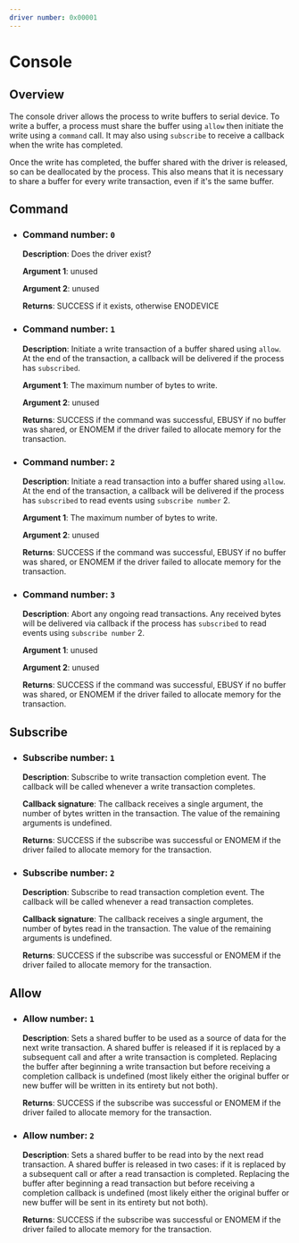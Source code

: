 ```yaml
---
driver number: 0x00001
---
```


# Console

## Overview

The console driver allows the process to write buffers to serial device. To
write a buffer, a process must share the buffer using `allow` then initiate the
write using a `command` call. It may also using `subscribe` to receive a
callback when the write has completed.

Once the write has completed, the buffer shared with the driver is released, so
can be deallocated by the process. This also means that it is necessary to
share a buffer for every write transaction, even if it's the same buffer.

## Command

  * ### Command number: `0`

    **Description**: Does the driver exist?

    **Argument 1**: unused

    **Argument 2**: unused

    **Returns**: SUCCESS if it exists, otherwise ENODEVICE

  * ### Command number: `1`

    **Description**: Initiate a write transaction of a buffer shared using `allow`.
    At the end of the transaction, a callback will be delivered if the process
    has `subscribed`.

    **Argument 1**: The maximum number of bytes to write.

    **Argument 2**: unused

    **Returns**: SUCCESS if the command was successful, EBUSY if no buffer was
    shared, or ENOMEM if the driver failed to allocate memory for the
    transaction.

  * ### Command number: `2`

    **Description**: Initiate a read transaction into a buffer shared using `allow`.
    At the end of the transaction, a callback will be delivered if the process
    has `subscribed` to read events using `subscribe number` 2.

    **Argument 1**: The maximum number of bytes to write.

    **Argument 2**: unused

    **Returns**: SUCCESS if the command was successful, EBUSY if no buffer was
    shared, or ENOMEM if the driver failed to allocate memory for the
    transaction.

  * ### Command number: `3`

    **Description**: Abort any ongoing read transactions.
    Any received bytes will be delivered via callback if the process
    has `subscribed` to read events using `subscribe number` 2.

    **Argument 1**: unused

    **Argument 2**: unused

    **Returns**: SUCCESS if the command was successful, EBUSY if no buffer was
    shared, or ENOMEM if the driver failed to allocate memory for the
    transaction.

## Subscribe

  * ### Subscribe number: `1`

    **Description**: Subscribe to write transaction completion event. The
    callback will be called whenever a write transaction completes.

    **Callback signature**: The callback receives a single argument, the number
    of bytes written in the transaction. The value of the remaining arguments
    is undefined.

    **Returns**: SUCCESS if the subscribe was successful or ENOMEM if the
    driver failed to allocate memory for the transaction.

  * ### Subscribe number: `2`

    **Description**: Subscribe to read transaction completion event. The
    callback will be called whenever a read transaction completes.

    **Callback signature**: The callback receives a single argument, the number
    of bytes read in the transaction. The value of the remaining arguments
    is undefined.

    **Returns**: SUCCESS if the subscribe was successful or ENOMEM if the
    driver failed to allocate memory for the transaction.

## Allow

  * ### Allow number: `1`

    **Description**: Sets a shared buffer to be used as a source of data for
    the next write transaction. A shared buffer is released if it is replaced
    by a subsequent call and after a write transaction is completed. Replacing
    the buffer after beginning a write transaction but before receiving a
    completion callback is undefined (most likely either the original buffer or
    new buffer will be written in its entirety but not both).

    **Returns**: SUCCESS if the subscribe was successful or ENOMEM if the
    driver failed to allocate memory for the transaction.

  * ### Allow number: `2`

    **Description**: Sets a shared buffer to be read into by the next read
    transaction. A shared buffer is released in two cases: if it is replaced by
    a subsequent call or after a read transaction is completed. Replacing the
    buffer after beginning a read transaction but before receiving a completion
    callback is undefined (most likely either the original buffer or new buffer
    will be sent in its entirety but not both).

    **Returns**: SUCCESS if the subscribe was successful or ENOMEM if the
    driver failed to allocate memory for the transaction.

